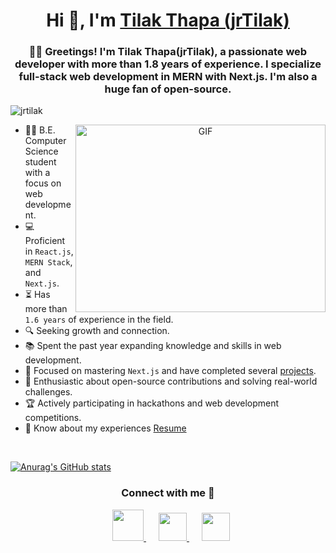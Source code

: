 <h1 align="center">Hi 👋, I'm <a href="https://thapatilak.com.np" target="blank">
Tilak Thapa (jrTilak)</a></h1>
<h3 align="center">🙋‍♂️ Greetings! I'm Tilak Thapa(jrTilak), a passionate web developer with more than 1.8 years of experience. I specialize full-stack web development in MERN with Next.js. I'm also a huge fan of open-source.</h3>

<p align="left"> <img src="https://komarev.com/ghpvc/?username=jrtilak&label=Profile%20views&color=0e75b6&style=flat" alt="jrtilak" /> </p>

<a target="_blank" align="center">
  <img style="object-fit: cover; object-position: center;" align="right" top="500" height="300" width="400" alt="GIF" src="https://miro.medium.com/max/1360/1*IRGHmiGsa16stedQvIaZfw.gif">
</a>

- 👨‍🎓 B.E. Computer Science student with a focus on web development.
- 💻 Proficient in `React.js`, `MERN Stack`, and `Next.js`.
- ⏳ Has more than `1.6 years` of experience in the field.
- 🔍 Seeking growth and connection.
- 📚 Spent the past year expanding knowledge and skills in web development.
- 🎯 Focused on mastering `Next.js` and have completed several <a href="https://thapatilak.com.np/projects" target="blank">projects</a>.
- 🚀 Enthusiastic about open-source contributions and solving real-world challenges.
- 🏆 Actively participating in hackathons and web development competitions.
- 📄 Know about my experiences <a href="https://thapatilak.com.np/cv" target="blank">Resume</a>
<br/>

<p align="center">

[![Anurag's GitHub stats](https://github-readme-stats.vercel.app/api?username=jrtilak)](https://github.com/jrtilak)

</p>
<h3 align="center" >Connect with me 🤝 </h3>

<p align="center">

 <div align="center"  class="icons-social" style="margin-left: 10px; ">
        <a target="_blank" href="https://www.linkedin.com/in/jrtilak/">
		<img style="height:50px;width:50px" src="https://www.svgrepo.com/show/448234/linkedin.svg">
	</a>
        <a style="margin-left: 20px;"  target="_blank" href="mailto:iamjrtilak@gmail.com">
		<img style="height:45px;width:45px" src="https://www.svgrepo.com/show/353812/google-gmail.svg">
	</a>
        <a style="margin-left: 20px;"  target="_blank" href="https://www.instagram.com/iamjrtilak">
		<img style="height:45px;width:45px" src="https://www.svgrepo.com/show/452229/instagram-1.svg">
	</a>
 </div>
</p>
